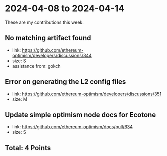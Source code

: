 # 2024-04-08 to 2024-04-14

These are my contributions this week:

## No matching artifact found
* link: https://github.com/ethereum-optimism/developers/discussions/344
* size: S
* assistance from: gokch

## Error on generating the L2 config files
* link: https://github.com/ethereum-optimism/developers/discussions/351
* size: M

## Update simple optimism node docs for Ecotone
* link: https://github.com/ethereum-optimism/docs/pull/634
* size: S

## Total: 4 Points
